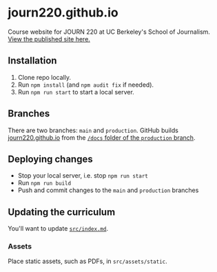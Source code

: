 # journ220.github.io

Course website for JOURN 220 at UC Berkeley's School of Journalism. [View the published site here.](https://journ220.github.io)

## Installation

1. Clone repo locally.
2. Run `npm install` (and `npm audit fix` if needed).
3. Run `npm run start` to start a local server.

## Branches

There are two branches: `main` and `production`. GitHub builds [journ220.github.io](https://journ220.github.io) from the [`/docs` folder of the `production` branch](https://github.com/journ220/journ220.github.io/tree/production/docs).


## Deploying changes

- Stop your local server, i.e. stop `npm run start`
- Run `npm run build`
- Push and commit changes to the `main` and `production` branches

## Updating the curriculum

You'll want to update [`src/index.md`](src/index.md).

### Assets

Place static assets, such as PDFs, in `src/assets/static`.
